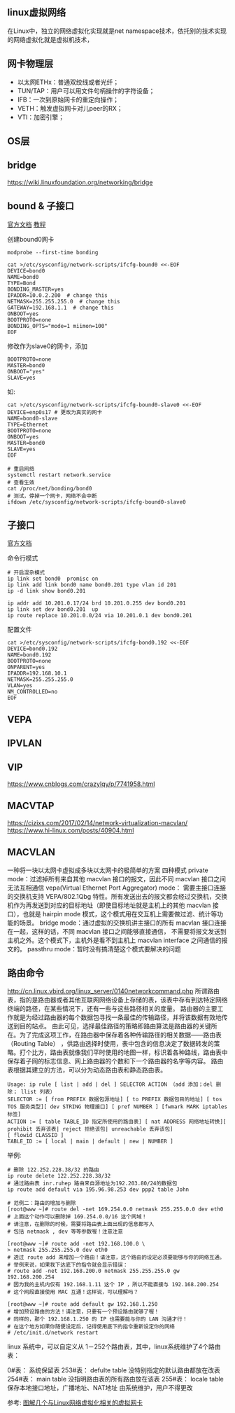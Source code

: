 ## linux虚拟网络
在Linux中，独立的网络虚拟化实现就是net namespace技术，依托别的技术实现的网络虚拟化就是虚拟机技术，



## 网卡物理层
* 以太网ETHx：普通双绞线或者光纤；  
* TUN/TAP：用户可以用文件句柄操作的字符设备；
* IFB：一次到原始网卡的重定向操作；
* VETH：触发虚拟网卡对儿peer的RX；
* VTI：加密引擎；

## OS层


## bridge
https://wiki.linuxfoundation.org/networking/bridge


## bound & 子接口
[官方文档](https://access.redhat.com/documentation/en-us/red_hat_enterprise_linux/6/html/deployment_guide/sec-configuring_a_vlan_over_a_bond)
[教程](https://www.unixmen.com/linux-basics-create-network-bonding-on-centos-76-5/)

创建bound0网卡

```
modprobe --first-time bonding

cat >/etc/sysconfig/network-scripts/ifcfg-bound0 <<-EOF
DEVICE=bond0
NAME=bond0
TYPE=Bond
BONDING_MASTER=yes
IPADDR=10.0.2.200  # change this
NETMASK=255.255.255.0  # change this
GATEWAY=192.168.1.1  # change this
ONBOOT=yes
BOOTPROTO=none
BONDING_OPTS="mode=1 miimon=100" 
EOF
```

修改作为slave0的网卡，添加

```
BOOTPROTO=none
MASTER=bond0
ONBOOT="yes"
SLAVE=yes
```
如: 
```
cat >/etc/sysconfig/network-scripts/ifcfg-bound0-slave0 <<-EOF
DEVICE=enp0s17 # 更改为真实的网卡
NAME=bond0-slave
TYPE=Ethernet
BOOTPROTO=none
ONBOOT=yes
MASTER=bond0
SLAVE=yes
EOF
```

```
# 重启网络
systemctl restart network.service
# 查看生效
cat /proc/net/bonding/bond0
# 测试，停掉一个网卡，网络不会中断
ifdown /etc/sysconfig/network-scripts/ifcfg-bound0-slave0
```

## 子接口
[官方文档](https://access.redhat.com/documentation/en-us/red_hat_enterprise_linux/6/html/deployment_guide/sec-configuring_a_vlan_over_a_bond)

命令行模式
```
# 开启混杂模式
ip link set bond0  promisc on
ip link add link bond0 name bond0.201 type vlan id 201
ip -d link show bond0.201

ip addr add 10.201.0.17/24 brd 10.201.0.255 dev bond0.201 
ip link set dev bond0.201  up
ip route replace 10.201.0.0/24 via 10.201.0.1 dev bond0.201
```

配置文件
```
cat >/etc/sysconfig/network-scripts/ifcfg-bond0.192 <<-EOF
DEVICE=bond0.192
NAME=bond0.192
BOOTPROTO=none
ONPARENT=yes
IPADDR=192.168.10.1
NETMASK=255.255.255.0
VLAN=yes
NM_CONTROLLED=no
EOF

```


## VEPA


## IPVLAN


## VIP
https://www.cnblogs.com/crazylqy/p/7741958.html

## MACVTAP
https://cizixs.com/2017/02/14/network-virtualization-macvlan/
https://www.hi-linux.com/posts/40904.html

## MACVLAN
一种将一块以太网卡虚拟成多块以太网卡的极简单的方案
四种模式
private mode：过滤掉所有来自其他 macvlan 接口的报文，因此不同 macvlan 接口之间无法互相通信
vepa(Virtual Ethernet Port Aggregator) mode： 需要主接口连接的交换机支持 VEPA/802.1Qbg 特性。所有发送出去的报文都会经过交换机，交换机作为再发送到对应的目标地址（即使目标地址就是主机上的其他 macvlan 接口），也就是 hairpin mode 模式，这个模式用在交互机上需要做过滤、统计等功能的场景。
bridge mode：通过虚拟的交换机讲主接口的所有 macvlan 接口连接在一起，这样的话，不同 macvlan 接口之间能够直接通信，
  不需要将报文发送到主机之外。这个模式下，主机外是看不到主机上 macvlan interface 之间通信的报文的。
passthru mode：暂时没有搞清楚这个模式要解决的问题



## 路由命令
http://cn.linux.vbird.org/linux_server/0140networkcommand.php
所谓路由表，指的是路由器或者其他互联网网络设备上存储的表，该表中存有到达特定网络终端的路径，在某些情况下，还有一些与这些路径相关的度量。
路由器的主要工作就是为经过路由器的每个数据包寻找一条最佳的传输路径，并将该数据有效地传送到目的站点。
由此可见，选择最佳路径的策略即路由算法是路由器的关键所在。为了完成这项工作，在路由器中保存着各种传输路径的相关数据——路由表（Routing Table）
，供路由选择时使用，表中包含的信息决定了数据转发的策略。打个比方，路由表就像我们平时使用的地图一样，标识着各种路线，路由表中保存着子网的标志信息、网上路由器的个数和下一个路由器的名字等内容。
路由表根据其建立的方法，可以分为动态路由表和静态路由表。

```
Usage: ip rule [ list | add | del ] SELECTOR ACTION （add 添加；del 删除； llist 列表）
SELECTOR := [ from PREFIX 数据包源地址] [ to PREFIX 数据包目的地址] [ tos TOS 服务类型][ dev STRING 物理接口] [ pref NUMBER ] [fwmark MARK iptables 标签]
ACTION := [ table TABLE_ID 指定所使用的路由表] [ nat ADDRESS 网络地址转换][ prohibit 丢弃该表| reject 拒绝该包| unreachable 丢弃该包]
[ flowid CLASSID ]
TABLE_ID := [ local | main | default | new | NUMBER ]
```

举例:
```
# 删除 122.252.228.38/32 的路由
ip route delete 122.252.228.38/32
# 通过路由表 inr.ruhep 路由来自源地址为192.203.80/24的数据包 
ip route add default via 195.96.98.253 dev ppp2 table John

# 范例二：路由的增加与删除
[root@www ~]# route del -net 169.254.0.0 netmask 255.255.0.0 dev eth0
# 上面这个动作可以删除掉 169.254.0.0/16 这个网域！
# 请注意，在删除的时候，需要将路由表上面出现的信息都写入
# 包括 netmask , dev 等等参数喔！注意注意

[root@www ~]# route add -net 192.168.100.0 \
> netmask 255.255.255.0 dev eth0
# 透过 route add 来增加一个路由！请注意，这个路由的设定必须要能够与你的网络互通。
# 举例来说，如果我下达底下的指令就会显示错误：
# route add -net 192.168.200.0 netmask 255.255.255.0 gw 192.168.200.254
# 因为我的主机内仅有 192.168.1.11 这个 IP ，所以不能直接与 192.168.200.254
# 这个网段直接使用 MAC 互通！这样说，可以理解吗？

[root@www ~]# route add default gw 192.168.1.250
# 增加预设路由的方法！请注意，只要有一个预设路由就够了喔！
# 同样的，那个 192.168.1.250 的 IP 也需要能与你的 LAN 沟通才行！
# 在这个地方如果你随便设定后，记得使用底下的指令重新设定你的网络
# /etc/init.d/network restart
```

linux 系统中，可以自定义从 1－252个路由表，其中，linux系统维护了4个路由表：

0#表： 系统保留表
253#表： defulte table 没特别指定的默认路由都放在改表
254#表： main table 没指明路由表的所有路由放在该表
255#表： locale table 保存本地接口地址，广播地址、NAT地址 由系统维护，用户不得更改




参考:
[图解几个与Linux网络虚拟化相关的虚拟网卡](https://blog.csdn.net/dog250/article/details/45788279)
